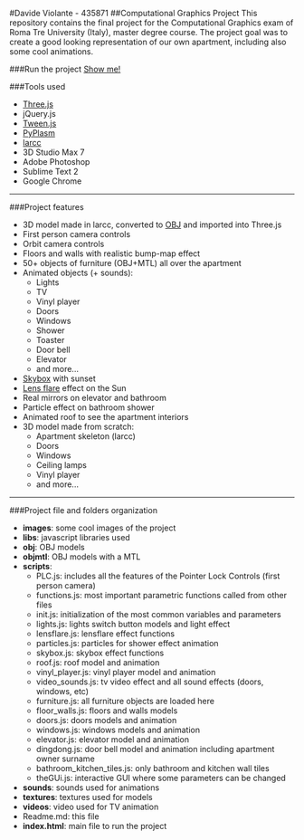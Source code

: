 #Davide Violante - 435871
##Computational Graphics Project
This repository contains the final project for the Computational Graphics exam of Roma Tre University (Italy), master degree course. The project goal was to create a good looking representation of our own apartment, including also some cool animations.

###Run the project
[Show me!](http://davideviolante.github.io/)

###Tools used
* [Three.js](http://www.threejs.org)
* jQuery.js
* [Tween.js](https://github.com/sole/tween.js/)
* [PyPlasm](https://github.com/plasm-language/pyplasm)
* [larcc](https://github.com/cvdlab/lar-cc)
* 3D Studio Max 7
* Adobe Photoshop
* Sublime Text 2
* Google Chrome

_____________________

###Project features
* 3D model made in larcc, converted to [OBJ](http://en.wikipedia.org/wiki/Wavefront_OBJ) and imported into Three.js
* First person camera controls
* Orbit camera controls
* Floors and walls with realistic bump-map effect
* 50+ objects of furniture (OBJ+MTL) all over the apartment
* Animated objects (+ sounds):
  * Lights
  * TV
  * Vinyl player
  * Doors
  * Windows
  * Shower
  * Toaster
  * Door bell
  * Elevator
  * and more...
* [Skybox](http://en.wikipedia.org/wiki/Skybox_(video_games)) with sunset
* [Lens flare](http://en.wikipedia.org/wiki/Lens_flare) effect on the Sun
* Real mirrors on elevator and bathroom
* Particle effect on bathroom shower
* Animated roof to see the apartment interiors
* 3D model made from scratch:
  * Apartment skeleton (larcc)  
  * Doors
  * Windows
  * Ceiling lamps
  * Vinyl player
  * and more...

___________________

###Project file and folders organization
* **images**: some cool images of the project
* **libs**: javascript libraries used
* **obj**: OBJ models
* **objmtl**: OBJ models with a MTL
* **scripts**:
   * PLC.js: includes all the features of the Pointer Lock Controls (first person camera)
   * functions.js: most important parametric functions called from other files
   * init.js: initialization of the most common variables and parameters
   * lights.js: lights switch button models and light effect
   * lensflare.js: lensflare effect functions
   * particles.js: particles for shower effect animation
   * skybox.js: skybox effect functions
   * roof.js: roof model and animation
   * vinyl_player.js: vinyl player model and animation
   * video_sounds.js: tv video effect and all sound effects (doors, windows, etc)
   * furniture.js: all furniture objects are loaded here
   * floor_walls.js: floors and walls models
   * doors.js: doors models and animation
   * windows.js: windows models and animation
   * elevator.js: elevator model and animation
   * dingdong.js: door bell model and animation including apartment owner surname
   * bathroom_kitchen_tiles.js: only bathroom and kitchen wall tiles
   * theGUi.js: interactive GUI where some parameters can be changed
* **sounds**: sounds used for animations
* **textures**: textures used for models
* **videos**: video used for TV animation
* Readme.md: this file
* **index.html**: main file to run the project
